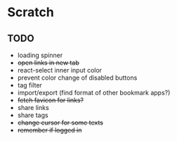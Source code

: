 # Scratch

## TODO

- loading spinner
- ~~open links in new tab~~
- react-select inner input color
- prevent color change of disabled buttons
- tag filter
- import/export (find format of other bookmark apps?)
- ~~fetch favicon for links?~~
- share links
- share tags
- ~~change cursor for some texts~~
- ~~remember if logged in~~
